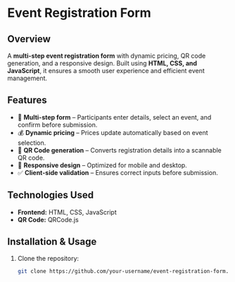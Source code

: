 # Event Registration Form

## Overview
A **multi-step event registration form** with dynamic pricing, QR code generation, and a responsive design. Built using **HTML, CSS, and JavaScript**, it ensures a smooth user experience and efficient event management.

## Features
- 📝 **Multi-step form** – Participants enter details, select an event, and confirm before submission.  
- 💰 **Dynamic pricing** – Prices update automatically based on event selection.  
- 🔗 **QR Code generation** – Converts registration details into a scannable QR code.  
- 🎨 **Responsive design** – Optimized for mobile and desktop.  
- ✅ **Client-side validation** – Ensures correct inputs before submission.  

## Technologies Used
- **Frontend:** HTML, CSS, JavaScript  
- **QR Code:** QRCode.js  

## Installation & Usage
1. Clone the repository:  
   ```bash
   git clone https://github.com/your-username/event-registration-form.git
